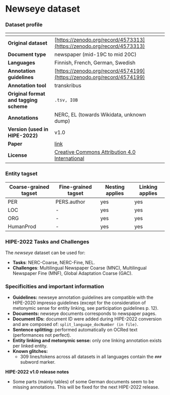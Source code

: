 # Newseye dataset

### Dataset profile

| <!-- -->    | <!-- -->    |
|-------------|-------------|
| **Original dataset**    |[https://zenodo.org/record/4573313](https://zenodo.org/record/4573313)  |
| **Document type**       | newspaper (mid-19C to mid 20C) |
| **Languages**           |Finnish, French, German, Swedish |
| **Annotation guidelines** |[https://zenodo.org/record/4574199](https://zenodo.org/record/4574199)  |
| **Annotation tool**     |transkribus |
| **Original format and tagging scheme** |`.tsv, IOB` |
| **Annotations**          | NERC, EL (towards Wikidata, unknown dump) |
| **Version (used in HIPE-2022)**   | v1.0 |
| **Paper**               |[link](https://dl.acm.org/doi/abs/10.1145/3404835.3463255)  |
| **License** | [Creative Commons Attribution 4.0 International](https://creativecommons.org/licenses/by/4.0/legalcode)|


### Entity tagset 

| Coarse-grained tagset | Fine-grained tagset | Nesting applies | Linking applies | 
| ------| ------------| --------| --------|
|PER    | PERS.author | yes     | yes     |
|LOC    | -           | yes     | yes     |
|ORG    | -           | yes     | yes     |
|HumanProd | -        | yes     | yes     |


### HIPE-2022 Tasks and Challenges

The *newseye* dataset can be used for:    

- **Tasks**: NERC-Coarse, NERC-Fine, NEL.
- **Challenges**: Multilingual Newspaper Coarse (MNC), Multilingual Newspaper Fine (MNF), Global Adaptation Coarse (GAC).


### Specificities and important information

- **Guidelines:** newseye annotation guidelines are compatible with the HIPE-2020 impresso guidelines (except for the consideration of metonymic sense for entity linking, see participation guidelines p. 12).
- **Documents:** newseye documents corresponds to newspaper pages.
- **Document IDs:** document ID were added during HIPE-2022 conversion and are composed of: `split_language_docNumber (in file)`. 
- **Sentence splitting:** performed automatically on OCRed text (performances not perfect).
- **Entity linking and metonymic sense:** only one linking annotation exists per linked entity. 
- **Known glitches:**
	-  309 lines/tokens across all datasets in all languages contain the `###` subword marker.


	
**HIPE-2022 v1.0 release notes**

-  Some parts (mainly tables) of some German documents seem to be missing annotations. This will be fixed for the next HIPE-2022 release. 

	
	
	











